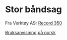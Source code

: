 # Stor båndsag

Fra Verktøy AS:
[Record 350](https://verktoyas.no/produkter/maskiner/baandsager-tilbehoer/baandsager/record-baandsag-bs350-m-stativ)

[Bruksanvisning på norsk](RecordPowerBS350Norsk.pdf)
